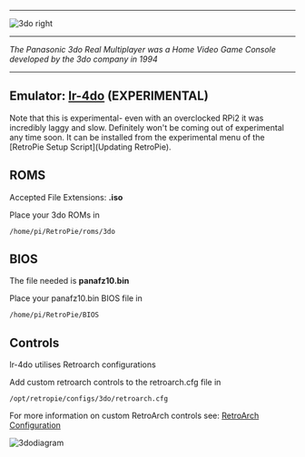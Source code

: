 ***

![3do right](https://cloud.githubusercontent.com/assets/10035308/12186059/8d7ec76a-b55c-11e5-9231-b0c561de271c.png)

***
_The Panasonic 3do Real Multiplayer was a Home Video Game Console developed by the 3do company in 1994_

***
## Emulator: [lr-4do](https://github.com/libretro/4do-libretro) (EXPERIMENTAL)

Note that this is experimental- even with an overclocked RPi2 it was incredibly laggy and slow. Definitely won't be coming out of experimental any time soon. It can be installed from the experimental menu of the [RetroPie Setup Script](Updating RetroPie).

## ROMS
Accepted File Extensions: **.iso**

Place your 3do ROMs in
```
/home/pi/RetroPie/roms/3do
```
## BIOS

The file needed is **panafz10.bin**

Place your panafz10.bin BIOS file in
```
/home/pi/RetroPie/BIOS
```
## Controls

lr-4do utilises Retroarch configurations

Add custom retroarch controls to the retroarch.cfg file in
```shell
/opt/retropie/configs/3do/retroarch.cfg
```
For more information on custom RetroArch controls see: [RetroArch Configuration](https://github.com/petrockblog/RetroPie-Setup/wiki/RetroArch-Configuration)

![3dodiagram](https://cloud.githubusercontent.com/assets/10035308/8237801/0ae4d6fc-15af-11e5-803f-8ba408d48362.png)